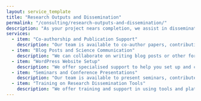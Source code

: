 ```yaml
---
layout: service_template
title: "Research Outputs and Dissemination"
permalink: "/consulting/research-outputs-and-dissemination/"
description: "As your project nears completion, we assist in disseminating your research findings. Our team can co-author papers, contribute to science communication, and participate in conferences, ensuring your work reaches the widest possible audience."
services:
  - item: "Co-authorship and Publication Support"
    description: "Our team is available to co-author papers, contributing our computational expertise to the research outputs. We assist in writing, editing, and reviewing sections related to software, data analysis, and computational methods."
  - item: "Blog Posts and Science Communication"
    description: "We can collaborate on writing blog posts or other forms of science communication to share your research findings with a broader audience, highlighting the computational aspects of your work."
  - item: "WordPress Website Setup"
    description: "We offer specialised support to help you set up and customise your WordPress website. Whether you need a platform for research dissemination, collaboration, or outreach, we ensure that your site is effectively designed and optimised for your needs."
  - item: "Seminars and Conference Presentations"
    description: "Our team is available to present seminars, contribute to conference presentations, and participate in workshops, sharing our expertise and the outcomes of our collaborative work."
  - item: "Training on Research Dissemination Tools"
    description: "We offer training and support in using tools and platforms for research dissemination, including setting up and maintaining research websites, creating interactive visualisations, and using social media effectively."
---
```

